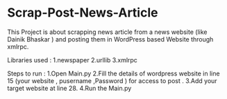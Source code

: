 # Scrap-Post-News-Article

This Project is about scrapping news article from a news website (like Dainik Bhaskar ) and posting them in WordPress based Website through xmlrpc.

Libraries used :
1.newspaper 
2.urllib 
3.xmlrpc

Steps to run : 
1.Open Main.py 
2.Fill the details of wordpress website in line 15 (your website , pusername ,Password ) for access to post . 
3.Add your target website at line 28. 
4.Run the Main.py
